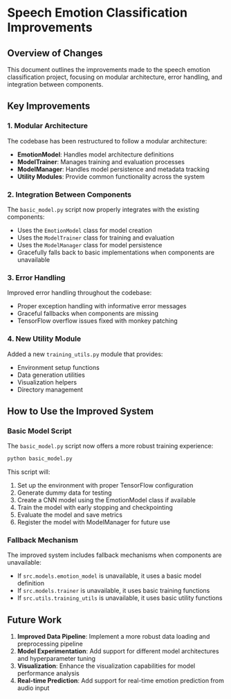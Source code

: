# Speech Emotion Classification Improvements

## Overview of Changes
This document outlines the improvements made to the speech emotion classification project, focusing on modular architecture, error handling, and integration between components.

## Key Improvements

### 1. Modular Architecture
The codebase has been restructured to follow a modular architecture:

- **EmotionModel**: Handles model architecture definitions
- **ModelTrainer**: Manages training and evaluation processes
- **ModelManager**: Handles model persistence and metadata tracking
- **Utility Modules**: Provide common functionality across the system

### 2. Integration Between Components
The `basic_model.py` script now properly integrates with the existing components:

- Uses the `EmotionModel` class for model creation
- Uses the `ModelTrainer` class for training and evaluation
- Uses the `ModelManager` class for model persistence
- Gracefully falls back to basic implementations when components are unavailable

### 3. Error Handling
Improved error handling throughout the codebase:

- Proper exception handling with informative error messages
- Graceful fallbacks when components are missing
- TensorFlow overflow issues fixed with monkey patching

### 4. New Utility Module
Added a new `training_utils.py` module that provides:

- Environment setup functions
- Data generation utilities
- Visualization helpers
- Directory management

## How to Use the Improved System

### Basic Model Script
The `basic_model.py` script now offers a more robust training experience:

```bash
python basic_model.py
```

This script will:
1. Set up the environment with proper TensorFlow configuration
2. Generate dummy data for testing
3. Create a CNN model using the EmotionModel class if available
4. Train the model with early stopping and checkpointing
5. Evaluate the model and save metrics
6. Register the model with ModelManager for future use

### Fallback Mechanism
The improved system includes fallback mechanisms when components are unavailable:

- If `src.models.emotion_model` is unavailable, it uses a basic model definition
- If `src.models.trainer` is unavailable, it uses basic training functions
- If `src.utils.training_utils` is unavailable, it uses basic utility functions

## Future Work

1. **Improved Data Pipeline**: Implement a more robust data loading and preprocessing pipeline
2. **Model Experimentation**: Add support for different model architectures and hyperparameter tuning
3. **Visualization**: Enhance the visualization capabilities for model performance analysis
4. **Real-time Prediction**: Add support for real-time emotion prediction from audio input